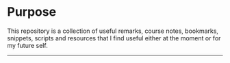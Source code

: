 # Purpose

This repository is a collection of useful remarks, course notes, bookmarks, snippets, scripts  and resources that I find useful either at the moment or for my future self.

------

[R]: (1_R/README.md)
[Python]: (2_PYTHON/README.md)
[SQL]: (3_SQL/README.md)
[GIT]: (4_GIT/README.md)

